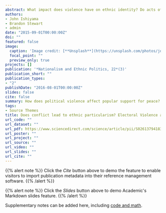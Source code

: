 ```yaml
---
abstract: What impact does violence have on ethnic identity? Do acts of violence tend to create greater segmentation and hardening of identities among ethnic groups? In this article, we empirically assess the claim that violence inevitably leads to the hardening of ethnic identity (which we operationalize as expressions of ethnic particularism over a national identity). Using survey data from Kenya covering the period 2005–2008, integrated with geocoded data on conflict events in Kenya during that period, and employing multilevel logistic regression analysis, we do not find support for the contention that ethnic identity hardens inevitably as the result of violence. Rather, our findings suggest support for a more nuanced view of the effects of violence on ethnic identity.
authors:
- John Ishiyama
- Brandon Stewart
- admin
date: "2015-09-01T00:00:00Z"
doi: ""
featured: false
image:
  caption: 'Image credit: [**Unsplash**](https://unsplash.com/photos/jdD8gXaTZsc)'
  focal_point: ""
  preview_only: true
projects: []
publication: '*Nationalism and Ethnic Politics, 22*(3)'
publication_short: ""
publication_types:
- "2"
publishDate: "2016-08-01T00:00:00Z"
slides: false
cite: false
summary: How does political violence affect popular support for peace? We answer this question by examining Colombia, where in 2016 the people narrowly and unexpectedly voted against a peace agreement designed to end a half century of civil war.
tags:
- Source Themes
title: Does conflict lead to ethnic particularism? Electoral Violence and Ethniciy in Kenya 2005-2008
url_code: ""
url_dataset: ""
url_pdf: https://www.sciencedirect.com/science/article/pii/S0261379418304657
url_poster: ""
url_project: ""
url_source: ""
url_video: ""
url_slides: ""
url_cite: ""
---
```


{{% alert note %}}
Click the *Cite* button above to demo the feature to enable visitors to import publication metadata into their reference management software.
{{% /alert %}}

{{% alert note %}}
Click the *Slides* button above to demo Academic's Markdown slides feature.
{{% /alert %}}

Supplementary notes can be added here, including [code and math](https://sourcethemes.com/academic/docs/writing-markdown-latex/).
